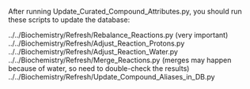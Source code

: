 After running Update_Curated_Compound_Attributes.py, you should run these scripts to update the database:

../../Biochemistry/Refresh/Rebalance_Reactions.py (very important)
../../Biochemistry/Refresh/Adjust_Reaction_Protons.py
../../Biochemistry/Refresh/Adjust_Reaction_Water.py
../../Biochemistry/Refresh/Merge_Reactions.py (merges may happen because of water, so need to double-check the results)
../../Biochemistry/Refresh/Update_Compound_Aliases_in_DB.py
